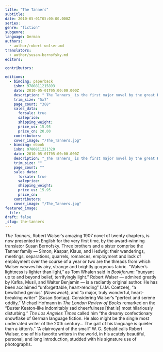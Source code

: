 ```yaml
---
title: "The Tanners"
subtitle:
date: 2010-05-01T05:00:00.000Z
series:
genre: "fiction"
subgenre:
language: German
authors:
  - author/robert-walser.md
translators:
  - author/susan-bernofsky.md
editors:

contributors:

editions:
  - binding: paperback
    isbn: 9780811215893
    date: 2010-05-01T05:00:00.000Z
    description: "_The Tanners_ is the first major novel by the great Robert Walser to appear in English "
    trim_size: "5x7"
    page_count: "368"
    sales_data:
      forsale: true
      saleprice:
      shipping_weight:
      price_us: 15.95
      price_cn: 20.00
    contributors:
    cover_image: "/The_Tanners.jpg"
  - binding: ebook
    isbn: 9780811221320
    date: 2010-05-01T05:00:00.000Z
    description: "_The Tanners_ is the first major novel by the great Robert Walser to appear in English "
    trim_size: ""
    page_count: ""
    sales_data:
      forsale: true
      saleprice:
      shipping_weight:
      price_us: 15.95
      price_cn:
    contributors:
    cover_image: "/The_Tanners.jpg"
featured_image:
  file:
draft: false
_slug: the-tanners
---
```


_The Tanners_, Robert Walser’s amazing 1907 novel of twenty chapters, is now presented in English for the very first time, by the award-winning translator Susan Bernofsky. Three brothers and a sister comprise the Tanner family — Simon, Kaspar, Klaus, and Hedwig: their wanderings, meetings, separations, quarrels, romances, employment and lack of employment over the course of a year or two are the threads from which Walser weaves his airy, strange and brightly gorgeous fabric. “Walser’s lightness is lighter than light,” as Tom Whalen said in _Bookforum_: “buoyant up to and beyond belief, terrifyingly light.” Robert Walser — admired greatly by Kafka, Musil, and Walter Benjamin — is a radiantly original author. He has been acclaimed “unforgettable, heart-rending” (J.M. Coetzee), “a bewitched genius” (_Newsweek_), and “a major, truly wonderful, heart-breaking writer” (Susan Sontag). Considering Walser’s “perfect and serene oddity,” Michael Hofmann in _The London Review of Books_ remarked on the “Buster Keaton-like indomitably sad cheerfulness [that is] most hilariously disturbing.” _The Los Angeles Times_ called him “the dreamy confectionary snowflake of German language fiction. He also might be the single most underrated writer of the 20th century... The gait of his language is quieter than a kitten’s.” “A clairvoyant of the small” W. G. Sebald calls Robert Walser, one of his favorite writers in the world, in his acutely beautiful, personal, and long introduction, studded with his signature use of photographs.

